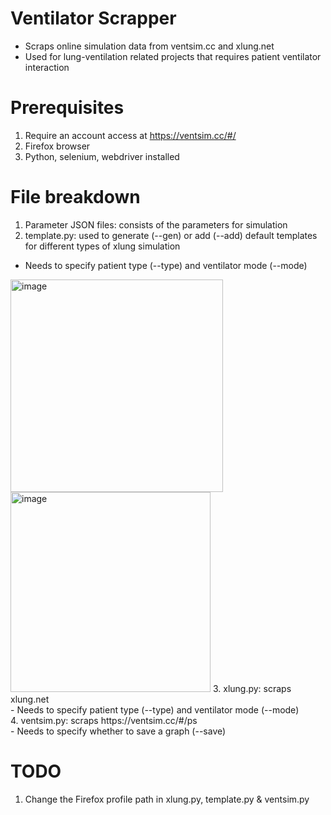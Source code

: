 # Ventilator Scrapper
- Scraps online simulation data from ventsim.cc and xlung.net
- Used for lung-ventilation related projects that requires patient ventilator interaction

# Prerequisites
1. Require an account access at https://ventsim.cc/#/
2. Firefox browser
3. Python, selenium, webdriver installed 


# File breakdown
1. Parameter JSON files: consists of the parameters for simulation
2. template.py: used to generate (--gen) or add (--add) default templates for different types of xlung simulation <br />
  - Needs to specify patient type (--type) and ventilator mode (--mode)
<img width="340" alt="image" src="https://user-images.githubusercontent.com/59846636/176464743-409df87d-f69f-4bcb-92e2-5bf078185dca.png">
<img width="320" alt="image" src="https://user-images.githubusercontent.com/59846636/176464798-8054d4a8-bfb0-485b-a756-b447c934cfc3.png">
3. xlung.py: scraps xlung.net <br />
  - Needs to specify patient type (--type) and ventilator mode (--mode) <br />
4. ventsim.py: scraps https://ventsim.cc/#/ps <br />
  - Needs to specify whether to save a graph (--save) <br />

# TODO
1. Change the Firefox profile path in xlung.py, template.py & ventsim.py

